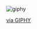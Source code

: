![giphy](https://user-images.githubusercontent.com/6561417/88893446-4ea0da00-d281-11ea-9f40-c5561c5ebff8.gif)

<p><a href="https://giphy.com/gifs/weird-food-fish-zH4czCC7fXD6U">via GIPHY</a></p>

<!--
**k2font/k2font** is a ✨ _special_ ✨ repository because its `README.md` (this file) appears on your GitHub profile.

Here are some ideas to get you started:

- 🔭 I’m currently working on ...
- 🌱 I’m currently learning ...
- 👯 I’m looking to collaborate on ...
- 🤔 I’m looking for help with ...
- 💬 Ask me about ...
- 📫 How to reach me: ...
- 😄 Pronouns: ...
- ⚡ Fun fact: ...
-->
